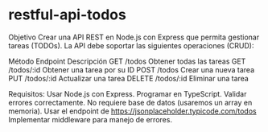 # restful-api-todos
Objetivo
Crear una API REST en Node.js con Express que permita gestionar tareas (TODOs).
La API debe soportar las siguientes operaciones (CRUD):

Método	Endpoint	Descripción
GET	    /todos	    Obtener todas las tareas
GET	    /todos/:id	Obtener una tarea por su ID
POST	/todos	    Crear una nueva tarea
PUT	    /todos/:id	Actualizar una tarea
DELETE	/todos/:id	Eliminar una tarea

Requisitos:
Usar Node.js con Express.
Programar en TypeScript.
Validar errores correctamente.
No requiere base de datos (usaremos un array en memoria).
Usar el endpoint de https://jsonplaceholder.typicode.com/todos
Implementar middleware para manejo de errores.
